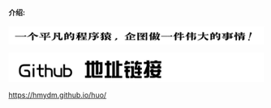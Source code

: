 #### 介绍:

![img1703579869244](./images/img1703579869244.png)

![img1703580756490](./images/img1703580756490.png)

  https://hmydm.github.io/huo/

